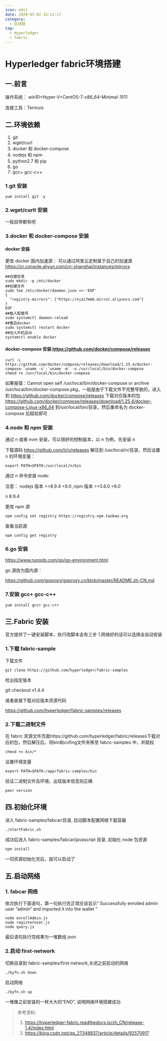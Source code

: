 ```yaml
---
icon: edit
date: 2020-05-02 15:12:17
category:
  - 区块链
tag:
  - Hyperledger
  - fabric
---
```


# Hyperledger fabric环境搭建

## 一.前言

操作系统： win10+Hyper-V+CentOS-7-x86_64-Minimal-1511

连接工具：Termuis

## 二.环境依赖

1. git
2. wget/curl
3. docker 和 docker-compose
4. nodejs 和 npm
5. python2.7 和 pip
6. go
7. gcc+ gcc-c++

### 1.git 安装

```
yum install git -y
```

### 2.wget/curlt 安装

一般自带都有吧

### 3.docker 和 docker-compose 安装

#### docker 安装

更改 docker 国内加速源：
可以通过阿里云定制属于自己的加速源
https://cr.console.aliyun.com/cn-shanghai/instances/mirrors

```
##创建目录
sudo mkdir -p /etc/docker
##创建文件
sudo tee /etc/docker/daemon.json <<-'EOF'
{
  "registry-mirrors": ["https://njai7mm6.mirror.aliyuncs.com"]
}
EOF
##载入配置项
sudo systemctl daemon-reload
##重启docker
sudo systemctl restart docker
##加入开机启动
systemctl enable docker
```

#### docker-compose 安装 https://github.com/docker/compose/releases

```
curl -L https://github.com/docker/compose/releases/download/1.25.4/docker-compose-`uname -s`-`uname -m` -o /usr/local/bin/docker-compose
chmod +x /usr/local/bin/docker-compose
```

如果报错：Cannot open self /usr/local/bin/docker-compose or archive /usr/local/bin/docker-compose.pkg，一般是由于下载文件不完整导致的，进入到 https://github.com/docker/compose/releases 下载对应版本的包 https://github.com/docker/compose/releases/download/1.25.4/docker-compose-Linux-x86_64 到/usr/local/bin/目录，然后重命名为 docker-compose 后赋权即可

### 4.node 和 npm 安装

通过 n 或者 nvm 安装，可以很好的控制版本，以 n 为例，先安装 n

下载源码 https://github.com/tj/n/releases 解压到 /usr/local/n/目录，然后设置 n 的环境变量：

```
export PATH=$PATH:/usr/local/n/bin
```

通过 n 命令安装 node:

注意： nodejs 版本 >=8.9.4 <9.0 ,npm 版本 >=5.6.0 <6.0

n 8.9.4

更改 npm 源

```
npm config set registry https://registry.npm.taobao.org
```

查看当前源

```
npm config get registry
```

### 6.go 安装

https://www.runoob.com/go/go-environment.html

go 源改为国内源：

https://github.com/goproxy/goproxy.cn/blob/master/README.zh-CN.md

### 7.安装 gcc+ gcc-c++

```
yum install gcc+ gcc-c++
```

## 三.Fabric 安装

官方提供了一键安装脚本，执行改脚本会有三步 1.网络好的话可以选择全自动安装

### 1.下载 fabric-sample

下载文件

```
git clone https://github.com/hyperledger/fabric-samples
```

检出指定版本

git checkout v1.4.4

或者直接下载对应版本资源代码

https://github.com/hyperledger/fabric-samples/releases

### 2.下载二进制文件

在 fabric 资源文件页面https://github.com/hyperledger/fabric/releases下载对应的包，然后解压后，将bin和cofing文件夹移至 fabric-samples 中，并赋权

```
chmod +x bin/*
```

设置环境变量

```
export PATH=$PATH:/app/fabric-samples/bin
```

验证二进制文件及环境，出现版本信息则正确

```
peer version
```

## 四.初始化环境

进入 fabric-samples/fabcar/目录, 启动脚本配置网络下载容器

```
./startFabric.sh
```

成功后进入 fabric-samples/fabcar/javascript 目录, 初始化 node 包资源

```
npm install
```

一切资源初始化完后，就可以启动了

## 五.启动网络

### 1. fabcar 网络

依次执行下面语句，第一句执行完正常应该显示“ Successfully enrolled admin user “admin” and imported it into the wallet ”

```
node enrollAdmin.js
node registerUser.js
node query.js
```

最后语句执行完结果为一堆数组 json

### 2.启动 first-network

切换目录到 fabric-samples/first-network,关闭之前启动的网络

```
./byfn.sh down
```

启动网络

```
./byfn.sh up
```

一堆像之前安装的一样大大的“END”, 说明网络环境搭建成功

> 参考资料:
>
> 1. https://hyperledger-fabric.readthedocs.io/zh_CN/release-1.4/index.html
> 2. https://blog.csdn.net/qq_27348837/article/details/92570917
